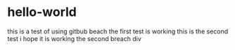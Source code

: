 # hello-world
this is a test of using gitbub beach
the first test is working 
this is the second test i hope it is working
the second breach div